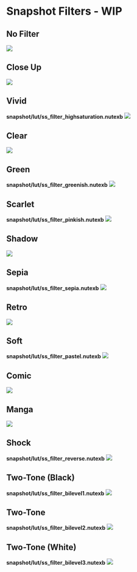 # Snapshot Filters - WIP
## No Filter 
<img src="no filter.jpg">

## Close Up
<img src="close up.jpg">

## Vivid
**snapshot/lut/ss_filter_highsaturation.nutexb**
<img src="vivid.jpg">

## Clear
<img src="clear.jpg">

## Green
**snapshot/lut/ss_filter_greenish.nutexb**
<img src="green.jpg">

## Scarlet
**snapshot/lut/ss_filter_pinkish.nutexb**
<img src="scarlet.jpg">

## Shadow
<img src="shadow.jpg">

## Sepia
**snapshot/lut/ss_filter_sepia.nutexb**
<img src="sepia.jpg">

## Retro
<img src="retro.jpg">

## Soft
**snapshot/lut/ss_filter_pastel.nutexb**
<img src="soft.jpg">

## Comic
<img src="comic.jpg">

## Manga
<img src="manga.jpg">

## Shock
**snapshot/lut/ss_filter_reverse.nutexb**
<img src="shock.jpg">

## Two-Tone (Black)
**snapshot/lut/ss_filter_bilevel1.nutexb**
<img src="two-tone (black).jpg">

## Two-Tone
**snapshot/lut/ss_filter_bilevel2.nutexb**
<img src="two-tone.jpg">

## Two-Tone (White)
**snapshot/lut/ss_filter_bilevel3.nutexb**
<img src="two-tone (white).jpg">
